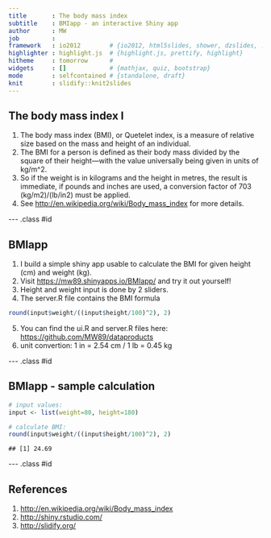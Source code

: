 ```yaml
---
title       : The body mass index
subtitle    : BMIapp - an interactive Shiny app
author      : MW
job         : 
framework   : io2012        # {io2012, html5slides, shower, dzslides, ...}
highlighter : highlight.js  # {highlight.js, prettify, highlight}
hitheme     : tomorrow      # 
widgets     : []            # {mathjax, quiz, bootstrap}
mode        : selfcontained # {standalone, draft}
knit        : slidify::knit2slides
---
```


## The body mass index I

1. The body mass index (BMI), or Quetelet index, is a measure of relative size based on the mass and height of an individual.
2. The BMI for a person is defined as their body mass divided by the square of their height—with the value universally being given in units of kg/m^2. 
3. So if the weight is in kilograms and the height in metres, the result is immediate, if pounds and inches are used, a conversion factor of 703 (kg/m2)/(lb/in2) must be applied.
4. See http://en.wikipedia.org/wiki/Body_mass_index for more details.


--- .class #id 

## BMIapp 

1. I build a simple shiny app usable to calculate the BMI for given height (cm) and weight (kg).
2. Visit https://mw89.shinyapps.io/BMIapp/ and try it out yourself!
3. Height and weight input is done by 2 sliders.
4. The server.R file contains the BMI formula

```r
round(input$weight/((input$height/100)^2), 2)
```
5. You can find the ui.R and server.R files here: https://github.com/MW89/dataproducts
6. unit convertion: 1 in = 2.54 cm / 1 lb = 0.45 kg

--- .class #id 

## BMIapp - sample calculation

```r
# input values:
input <- list(weight=80, height=180)

# calculate BMI:
round(input$weight/((input$height/100)^2), 2)   
```

```
## [1] 24.69
```





--- .class #id 

## References

1. http://en.wikipedia.org/wiki/Body_mass_index
2. http://shiny.rstudio.com/
3. http://slidify.org/




